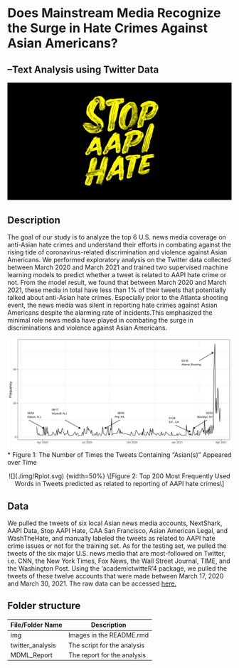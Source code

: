 
<!-- README.md is generated from README.Rmd. Please edit that file -->

# Does Mainstream Media Recognize the Surge in Hate Crimes Against Asian Americans?

## –Text Analysis using Twitter Data

<!-- badges: start -->
<!-- badges: end -->

![](./img/stop_aapi_hate.png)

## Description

The goal of our study is to analyze the top 6 U.S. news media coverage
on anti-Asian hate crimes and understand their efforts in combating
against the rising tide of coronavirus-related discrimination and
violence against Asian Americans. We performed exploratory analysis on
the Twitter data collected between March 2020 and March 2021 and trained
two supervised machine learning models to predict whether a tweet is
related to AAPI hate crime or not. From the model result, we found that
between March 2020 and March 2021, these media in total have less than
1% of their tweets that potentially talked about anti-Asian hate crimes.
Especially prior to the Atlanta shooting event, the news media was
silent in reporting hate crimes against Asian Americans despite the
alarming rate of incidents.This emphasized the minimal role news media
have played in combating the surge in discriminations and violence
against Asian Americans.

![](./img/figure1.png) \* Figure 1: The Number of Times the Tweets
Containing “Asian(s)” Appeared over Time

<center>
![](./img/Rplot.svg) {width=50%} \[Figure 2: Top 200 Most Frequently
Used Words in Tweets predicted as related to reporting of AAPI hate
crimes\]
</center>

## Data

We pulled the tweets of six local Asian news media accounts, NextShark,
AAPI Data, Stop AAPI Hate, CAA San Francisco, Asian American Legal, and
WashTheHate, and manually labeled the tweets as related to AAPI hate
crime issues or not for the training set. As for the testing set, we
pulled the tweets of the six major U.S. news media that are
most-followed on Twitter, i.e. CNN, the New York Times, Fox News, the
Wall Street Journal, TIME, and the Washington Post. Using the
‘academictwitteR’4 package, we pulled the tweets of these twelve
accounts that were made between March 17, 2020 and March 30, 2021. The
raw data can be accessed
[here.](https://drive.google.com/drive/folders/19fAt2l2LK0muec4bc0MzzRKZ4Vf0ou_Q?usp=sharing)

## Folder structure

| File/Folder Name  | Description                 |
|-------------------|-----------------------------|
| img               | Images in the README.rmd    |
| twitter\_analysis | The script for the analysis |
| MDML\_Report      | The report for the analysis |
